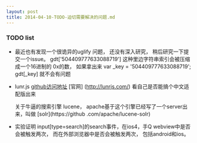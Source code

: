```yaml
---
layout: post
title: 2014-04-10-TODO-迫切需要解决的问题.md
---
```


### TODO list

* 最近也有发现一个很诡异的uglify 问题， 还没有深入研究， 稍后研究一下提交一个issue。 gdt['504409777633088719'] 这种里边字符串索引会被压缩成一个16进制的 0x的数， 如果拿出来 var _key = '504409777633088719'; gdt[_key] 就不会有问题

* lunr.js [github访问地址](https://github.com/olivernn/lunr.js) [官网]
(http://lunrjs.com/)  看自己是否能搞个中文适配版出来

    关于牛逼的搜索引擎 lucene， apache基于这个引擎已经写了一个server出来，叫做 [solr](https://github
    .com/apache/lucene-solr)

* 实验证明 input[type=search]的search事件，在ios4，手Q webview中是否会被触发两次， 而在外部浏览器中是否会被触发两次， 包括android和ios。

